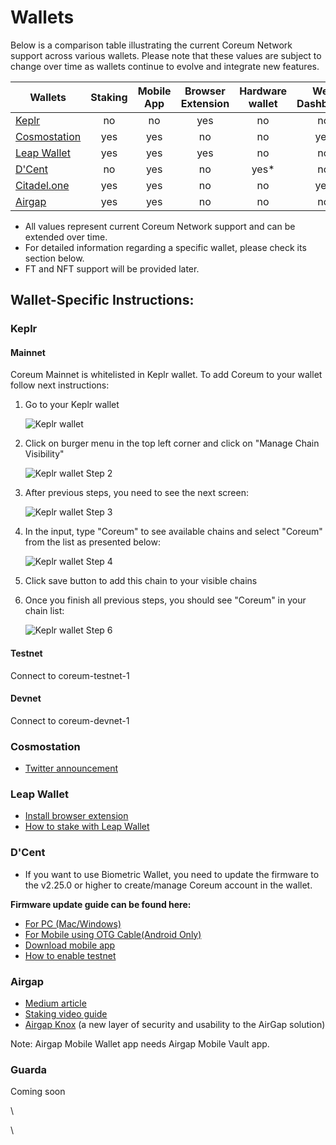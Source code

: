 # Wallets

Below is a comparison table illustrating the current Coreum Network support across various wallets. Please note that these values are subject to change over time as wallets continue to evolve and integrate new features.

<table data-full-width="true"><thead><tr><th width="151">Wallets</th><th width="88" align="center">Staking</th><th width="119" align="center">Mobile App</th><th align="center">Browser Extension</th><th align="center">Hardware wallet</th><th align="center">Web Dashboard</th><th align="center">Testnet support</th></tr></thead><tbody><tr><td><a href="https://docs.coreum.dev/tools-ecosystem/wallet.html#keplr">Keplr</a></td><td align="center">no</td><td align="center">no</td><td align="center">yes</td><td align="center">no</td><td align="center">no</td><td align="center">yes</td></tr><tr><td><a href="https://docs.coreum.dev/tools-ecosystem/wallet.html#cosmostation">Cosmostation</a></td><td align="center">yes</td><td align="center">yes</td><td align="center">no</td><td align="center">no</td><td align="center">yes</td><td align="center">no</td></tr><tr><td><a href="https://docs.coreum.dev/tools-ecosystem/wallet.html#leap-wallet">Leap Wallet</a></td><td align="center">yes</td><td align="center">yes</td><td align="center">yes</td><td align="center">no</td><td align="center">no</td><td align="center">yes</td></tr><tr><td><a href="https://docs.coreum.dev/tools-ecosystem/wallet.html#d-cent">D'Cent</a></td><td align="center">no</td><td align="center">yes</td><td align="center">no</td><td align="center">yes*</td><td align="center">no</td><td align="center">yes</td></tr><tr><td><a href="https://app.citadel.one/">Citadel.one</a></td><td align="center">yes</td><td align="center">yes</td><td align="center">no</td><td align="center">no</td><td align="center">yes</td><td align="center">no</td></tr><tr><td><a href="https://docs.coreum.dev/tools-ecosystem/wallet.html#airgap">Airgap</a></td><td align="center">yes</td><td align="center">yes</td><td align="center">no</td><td align="center">no</td><td align="center">no</td><td align="center">no</td></tr></tbody></table>

* All values represent current Coreum Network support and can be extended over time.
* For detailed information regarding a specific wallet, please check its section below.
* FT and NFT support will be provided later.

## **Wallet-Specific Instructions:**

### Keplr <a href="#keplr" id="keplr"></a>

#### Mainnet <a href="#mainnet" id="mainnet"></a>

Coreum Mainnet is whitelisted in Keplr wallet. To add Coreum to your wallet follow next instructions:

1.  Go to your Keplr wallet

    ![Keplr wallet](https://docs.coreum.dev/assets/step1.3c9da84d.png)
2.  Click on burger menu in the top left corner and click on "Manage Chain Visibility"

    ![Keplr wallet Step 2](https://docs.coreum.dev/assets/step2.9adcff47.png)
3.  After previous steps, you need to see the next screen:

    ![Keplr wallet Step 3](https://docs.coreum.dev/assets/step3.281b8bc8.png)
4.  In the input, type "Coreum" to see available chains and select "Coreum" from the list as presented below:

    ![Keplr wallet Step 4](https://docs.coreum.dev/assets/step4.a552c823.png)
5. Click save button to add this chain to your visible chains
6.  Once you finish all previous steps, you should see "Coreum" in your chain list:

    ![Keplr wallet Step 6](https://docs.coreum.dev/assets/step5.b0ee43c3.png)

#### Testnet <a href="#testnet" id="testnet"></a>

Connect to coreum-testnet-1

#### Devnet <a href="#devnet" id="devnet"></a>

Connect to coreum-devnet-1

### Cosmostation <a href="#cosmostation" id="cosmostation"></a>

* [Twitter announcement](https://twitter.com/IBCwallet/status/1640958742194966528?s=20)

### Leap Wallet <a href="#leap-wallet" id="leap-wallet"></a>

* [Install browser extension](https://www.leapwallet.io/#inpage-download)
* [How to stake with Leap Wallet](https://docs.coreum.dev/tutorials/stake-tokens.html)

### D'Cent <a href="#d-cent" id="d-cent"></a>

* If you want to use Biometric Wallet, you need to update the firmware to the v2.25.0 or higher to create/manage Coreum account in the wallet.

**Firmware update guide can be found here:**

* [For PC (Mac/Windows)](https://userguide.dcentwallet.com/biometric-wallet/firmware-update-from-computer)
* [For Mobile using OTG Cable(Android Only)](https://userguide.dcentwallet.com/biometric-wallet/firmware-update-from-mobile)
* [Download mobile app](https://dcentwallet.com/MobileApp)
* [How to enable testnet](https://userguide.dcentwallet.com/mobile-app/mobile-app-setting-menu#how-to-activate-testnet)

### Airgap <a href="#airgap" id="airgap"></a>

* [Medium article](https://medium.com/airgap-it/airgap-add-support-for-coreum-73c5133f82f3)
* [Staking video guide](https://www.youtube.com/watch?v=NZRvD7gsy60)
* [Airgap Knox](https://medium.com/airgap-it/airgaps-newest-product-airgap-knox-3dbf7592533f) (a new layer of security and usability to the AirGap solution)

Note: Airgap Mobile Wallet app needs Airgap Mobile Vault app.

### Guarda <a href="#guarda" id="guarda"></a>

Coming soon

\


\
